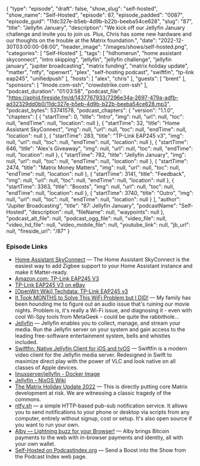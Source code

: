 {
  "type": "episode",
  "draft": false,
  "show_slug": "self-hosted",
  "show_name": "Self-Hosted",
  "episode": 87,
  "episode_padded": "0087",
  "episode_guid": "11dc327e-b5eb-4d9b-b22b-beeba54ce628",
  "slug": "87",
  "title": "Jellyfin January",
  "description": "We kick off our Jellyfin January challenge and invite you to join us. Plus, Chris has some new hardware and our thoughts on the trouble at the Matrix foundation.",
  "date": "2022-12-30T03:00:00-08:00",
  "header_image": "/images/shows/self-hosted.png",
  "categories": [
    "Self-Hosted"
  ],
  "tags": [
    "hdhomerun",
    "home assistant skyconnect",
    "intro skipping",
    "jellyfin",
    "jellyfin challenge",
    "jellyfin january",
    "jupiter broadcasting",
    "matrix funding",
    "matrix holiday update",
    "matter",
    "ntfy",
    "openwrt",
    "plex",
    "self-hosting podcast",
    "swiftfin",
    "tp-link eap245",
    "unifiedpush"
  ],
  "hosts": [
    "alex",
    "chris"
  ],
  "guests": [
    "brent"
  ],
  "sponsors": [
    "linode.com-ssh",
    "crowdstrike.com-ssh"
  ],
  "podcast_duration": "01:03:58",
  "podcast_file": "https://aphid.fireside.fm/d/1437767933/7296e34a-2697-479a-adfb-ad32329dd0b0/11dc327e-b5eb-4d9b-b22b-beeba54ce628.mp3",
  "podcast_bytes": 53741578,
  "podcast_chapters": {
    "version": "1.1.0",
    "chapters": [
      {
        "startTime": 0,
        "title": "Intro",
        "img": null,
        "url": null,
        "toc": null,
        "endTime": null,
        "location": null
      },
      {
        "startTime": 32,
        "title": "Home Assistant SkyConnect",
        "img": null,
        "url": null,
        "toc": null,
        "endTime": null,
        "location": null
      },
      {
        "startTime": 283,
        "title": "TP-Link EAP245 v3",
        "img": null,
        "url": null,
        "toc": null,
        "endTime": null,
        "location": null
      },
      {
        "startTime": 646,
        "title": "Alex's Giveaway",
        "img": null,
        "url": null,
        "toc": null,
        "endTime": null,
        "location": null
      },
      {
        "startTime": 782,
        "title": "Jellyfin January",
        "img": null,
        "url": null,
        "toc": null,
        "endTime": null,
        "location": null
      },
      {
        "startTime": 2474,
        "title": "Matrix Money Matters",
        "img": null,
        "url": null,
        "toc": null,
        "endTime": null,
        "location": null
      },
      {
        "startTime": 3141,
        "title": "Feedback",
        "img": null,
        "url": null,
        "toc": null,
        "endTime": null,
        "location": null
      },
      {
        "startTime": 3363,
        "title": "Boosts",
        "img": null,
        "url": null,
        "toc": null,
        "endTime": null,
        "location": null
      },
      {
        "startTime": 3740,
        "title": "Outro",
        "img": null,
        "url": null,
        "toc": null,
        "endTime": null,
        "location": null
      }
    ],
    "author": "Jupiter Broadcasting",
    "title": "87: Jellyfin January",
    "podcastName": "Self-Hosted",
    "description": null,
    "fileName": null,
    "waypoints": null
  },
  "podcast_alt_file": null,
  "podcast_ogg_file": null,
  "video_file": null,
  "video_hd_file": null,
  "video_mobile_file": null,
  "youtube_link": null,
  "jb_url": null,
  "fireside_url": "/87"
}


### Episode Links

  * [Home Assistant SkyConnect](https://www.home-assistant.io/skyconnect/ "Home Assistant SkyConnect") — The Home Assistant SkyConnect is the easiest way to add Zigbee support to your Home Assistant instance and make it Matter-ready. 
  * [Amazon.com: TP-Link EAP245 V3](https://www.amazon.com/EAP245-Wireless-seamless-Supports-Injector/dp/B07NMZR3F1?th=1 "Amazon.com: TP-Link EAP245 V3")
  * [TP-Link EAP245 V3 on eBay](https://www.ebay.com/itm/313957935457 "TP-Link EAP245 V3 on eBay")
  * [[OpenWrt Wiki] Techdata: TP-Link EAP245 v3](https://openwrt.org/toh/hwdata/tp-link/tp-link_eap245_v3 "\[OpenWrt Wiki\] Techdata: TP-Link EAP245 v3")
  * [It Took MONTHS to Solve This WiFi Problem but I DID!](https://www.youtube.com/watch?v=f-dGcs6bb5U "It Took MONTHS to Solve This WiFi Problem but I DID!") — My family has been hounding me to figure out an audio issue that's ruining our movie nights. Problem is, it's really a Wi-Fi issue, and diagnosing it - even with cool Wi-Spy tools from MetaGeek - could be quite the rabbithole...
  * [Jellyfin](https://jellyfin.org/ "Jellyfin") — Jellyfin enables you to collect, manage, and stream your media. Run the Jellyfin server on your system and gain access to the leading free-software entertainment system, bells and whistles included.
  * [Swiftfin: Native Jellyfin Client for iOS and tvOS](https://github.com/jellyfin/Swiftfin "Swiftfin: Native Jellyfin Client for iOS and tvOS") — Swiftfin is a modern video client for the Jellyfin media server. Redesigned in Swift to maximize direct play with the power of VLC and look native on all classes of Apple devices. 
  * [linuxserver/jellyfin - Docker Image](https://hub.docker.com/r/linuxserver/jellyfin "linuxserver/jellyfin - Docker Image")
  * [Jellyfin - NixOS Wiki](https://nixos.wiki/wiki/Jellyfin "Jellyfin - NixOS Wiki")
  * [The Matrix Holiday Update 2022](https://matrix.org/blog/2022/12/25/the-matrix-holiday-update-2022 "The Matrix Holiday Update 2022") — This is directly putting core Matrix development at risk. We are witnessing a classic tragedy of the commons.
  * [ntfy.sh](https://ntfy.sh/ "ntfy.sh") — a simple HTTP-based pub-sub notification service. It allows you to send notifications to your phone or desktop via scripts from any computer, entirely without signup, cost or setup. It's also open source if you want to run your own. 
  * [Alby — Lightning buzz for your Browser!](https://getalby.com/ "Alby — Lightning buzz for your Browser!") — Alby brings Bitcoin payments to the web with in-browser payments and identity, all with your own wallet.
  * [Self-Hosted on Podcastindex.org](https://podcastindex.org/podcast/830124 "Self-Hosted on Podcastindex.org") — Send a Boost into the Show from the Podcast Index web page.


